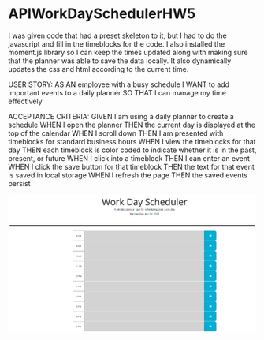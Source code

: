 # APIWorkDaySchedulerHW5
I was given code that had a preset skeleton to it, but I had to do the javascript and fill in the timeblocks for the code.
I also installed the moment.js library so I can keep the times updated along with making sure that the planner was able to save the data locally.
It also dynamically updates the css and html according to the current time.

USER STORY:
AS AN employee with a busy schedule
I WANT to add important events to a daily planner
SO THAT I can manage my time effectively

ACCEPTANCE CRITERIA:
GIVEN I am using a daily planner to create a schedule
WHEN I open the planner
THEN the current day is displayed at the top of the calendar
WHEN I scroll down
THEN I am presented with timeblocks for standard business hours
WHEN I view the timeblocks for that day
THEN each timeblock is color coded to indicate whether it is in the past, present, or future
WHEN I click into a timeblock
THEN I can enter an event
WHEN I click the save button for that timeblock
THEN the text for that event is saved in local storage
WHEN I refresh the page
THEN the saved events persist

<img src ="images/hw5homepage.png">